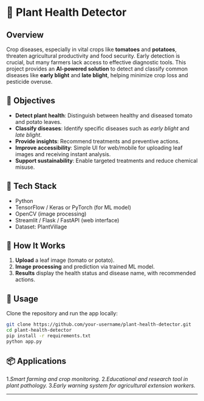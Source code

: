 # 🌿 Plant Health Detector

## Overview
Crop diseases, especially in vital crops like **tomatoes** and **potatoes**, threaten agricultural productivity and food security. Early detection is crucial, but many farmers lack access to effective diagnostic tools. This project provides an **AI-powered solution** to detect and classify common diseases like **early blight** and **late blight**, helping minimize crop loss and pesticide overuse.

## 🎯 Objectives
- **Detect plant health**: Distinguish between healthy and diseased tomato and potato leaves.
- **Classify diseases**: Identify specific diseases such as *early blight* and *late blight*.
- **Provide insights**: Recommend treatments and preventive actions.
- **Improve accessibility**: Simple UI for web/mobile for uploading leaf images and receiving instant analysis.
- **Support sustainability**: Enable targeted treatments and reduce chemical misuse.

## 🧠 Tech Stack
- Python
- TensorFlow / Keras or PyTorch (for ML model)
- OpenCV (image processing)
- Streamlit / Flask / FastAPI (web interface)
- Dataset: PlantVillage

## 🚀 How It Works
1. **Upload** a leaf image (tomato or potato).
2. **Image processing** and prediction via trained ML model.
3. **Results** display the health status and disease name, with recommended actions.

## 📱 Usage
Clone the repository and run the app locally:
```bash
git clone https://github.com/your-username/plant-health-detector.git
cd plant-health-detector
pip install -r requirements.txt
python app.py
```

## 📦 Applications
1.*Smart farming and crop monitoring.*
2.*Educational and research tool in plant pathology.*
3.*Early warning system for agricultural extension workers.*

----
